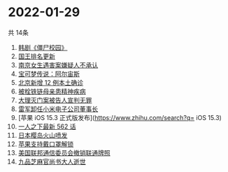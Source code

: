# 2022-01-29
  共 14条

  <!-- BEGIN -->
  <!-- 最后更新时间:Sat Jan 29 2022 14:09:12 GMT+0000 (Coordinated Universal Time) -->
  1. [韩剧《僵尸校园》](https://www.zhihu.com/search?q=僵尸校园)
1. [国王排名更新](https://www.zhihu.com/search?q=国王排名)
1. [南京女生遇害案嫌疑人不承认](https://www.zhihu.com/search?q=南京女生遇害案)
1. [宝可梦传说：阿尔宙斯](https://www.zhihu.com/search?q=阿尔宙斯)
1. [北京新增 12 例本土确诊 ](https://www.zhihu.com/search?q=北京新增)
1. [被栓铁链母亲患精神疾病](https://www.zhihu.com/search?q=被栓铁链母亲患精神疾病)
1. [大理灭门案被告人宣判无罪](https://www.zhihu.com/search?q=大理灭门案)
1. [雷军卸任小米电子公司董事长](https://www.zhihu.com/search?q=雷军)
1. [苹果 iOS 15.3 正式版发布](https://www.zhihu.com/search?q= iOS 15.3)
1. [一人之下最新 562 话](https://www.zhihu.com/search?q=一人之下)
1. [日本樱岛火山喷发](https://www.zhihu.com/search?q=日本樱岛火山喷发)
1. [苹果支持戴口罩解锁](https://www.zhihu.com/search?q=苹果支持戴口罩解锁)
1. [美国联邦通信委员会撤销联通牌照](https://www.zhihu.com/search?q=美国联邦通信委员会撤销联通牌照)
1. [九品芝麻官尚书大人逝世](https://www.zhihu.com/search?q=九品芝麻官尚书大人逝世)
  <!-- END -->
  